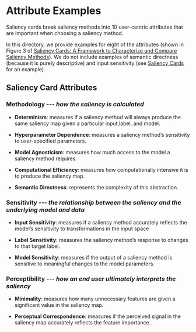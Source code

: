 # Attribute Examples

Saliency cards break saliency methods into 10 user-centric attributes that are important when choosing a saliency method. 

In this directory, we provide examples for eight of the attributes (shown in Figure 3 of [Saliency Cards: A Framework to Characterize and Compare Saliency Methods](https://arxiv.org/abs/2206.02958)). We do not include examples of semantic directness (because it is purely descriptive) and input sensitivity (see [Saliency Cards]((https://arxiv.org/abs/2206.02958)) for an example).

## Saliency Card Attributes
### Methodology --- *how the saliency is calculated*
* **Determinism**: measures if a saliency method will always produce the same saliency map given a particular input,label, and model.

* **Hyperparameter Dependence**:
measures a saliency method’s sensitivity to user-specified parameters.

* **Model Agnosticism**:
measures how much access to the model a saliency method requires.

* **Computational Efficiency**:
measures how computationally intensive it is to produce the saliency map.

* **Semantic Directness**:
represents the complexity of this abstraction.


### Sensitivity --- *the relationship between the saliency and the underlying model and data*
* **Input Sensitivity**: measures if a saliency method accurately reflects the model’s sensitivity to transformations in the input space

* **Label Sensitivity**:
measures the saliency method’s response to changes to that target label.

* **Model Sensitivity**:
measures if the output of a saliency method is sensitive to meaningful changes to the model parameters.


### Perceptibility --- *how an end user ultimately interprets the saliency*
* **Minimality**: measures how many unnecessary features are given a significant value in the saliency map.

* **Perceptual Correspondence**:
measures if the perceived signal in the saliency map accurately reflects the feature importance.
